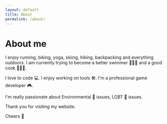 ```yaml
---
layout: default
title: About
permalink: /about/
---
```


# About me

I enjoy running, biking, yoga, skiing, hiking, backpacking and everything outdoors. I am currently trying to become a better swimmer 🏊🏽‍♂️ and a good cook 👨🏽‍🍳.

I love to code 💻. I enjoy working on tools 🛠. I'm a professional game developer 🎮.

I'm really passionate about Environmental 🌿 issues, LGBT 🌈 issues.

Thank you for visiting my website.

Cheers 🍻
